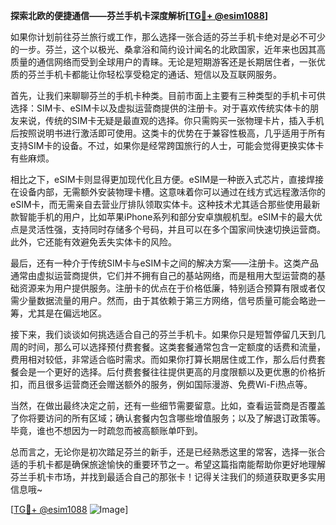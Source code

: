 **探索北欧的便捷通信——芬兰手机卡深度解析[[TG💪+ @esim1088](https://t.me/s/esim1088)]**

如果你计划前往芬兰旅行或工作，那么选择一张合适的芬兰手机卡绝对是必不可少的一步。芬兰，这个以极光、桑拿浴和简约设计闻名的北欧国家，近年来也因其高质量的通信网络而受到全球用户的青睐。无论是短期游客还是长期居住者，一张优质的芬兰手机卡都能让你轻松享受稳定的通话、短信以及互联网服务。

首先，让我们来聊聊芬兰的手机卡种类。目前市面上主要有三种类型的手机卡可供选择：SIM卡、eSIM卡以及虚拟运营商提供的注册卡。对于喜欢传统实体卡的朋友来说，传统的SIM卡无疑是最直观的选择。你只需购买一张物理卡片，插入手机后按照说明书进行激活即可使用。这类卡的优势在于兼容性极高，几乎适用于所有支持SIM卡的设备。不过，如果你是经常跨国旅行的人士，可能会觉得更换实体卡有些麻烦。

相比之下，eSIM卡则显得更加现代化且方便。eSIM是一种嵌入式芯片，直接焊接在设备内部，无需额外安装物理卡槽。这意味着你可以通过在线方式远程激活你的eSIM卡，而无需亲自去营业厅排队领取实体卡。这种技术尤其适合那些使用最新款智能手机的用户，比如苹果iPhone系列和部分安卓旗舰机型。eSIM卡的最大优点是灵活性强，支持同时存储多个号码，并且可以在多个国家间快速切换运营商。此外，它还能有效避免丢失实体卡的风险。

最后，还有一种介于传统SIM卡与eSIM卡之间的解决方案——注册卡。这类产品通常由虚拟运营商提供，它们并不拥有自己的基站网络，而是租用大型运营商的基础资源来为用户提供服务。注册卡的优点在于价格低廉，特别适合预算有限或者仅需少量数据流量的用户。然而，由于其依赖于第三方网络，信号质量可能会略逊一筹，尤其是在偏远地区。

接下来，我们谈谈如何挑选适合自己的芬兰手机卡。如果你只是短暂停留几天到几周的时间，那么可以选择预付费套餐。这类套餐通常包含一定额度的话费和流量，费用相对较低，非常适合临时需求。而如果你打算长期居住或工作，那么后付费套餐会是一个更好的选择。后付费套餐往往提供更高的月度限额以及更优惠的价格折扣，而且很多运营商还会赠送额外的服务，例如国际漫游、免费Wi-Fi热点等。

当然，在做出最终决定之前，还有一些细节需要留意。比如，查看运营商是否覆盖了你将要访问的所有区域；确认套餐内包含哪些增值服务；以及了解退订政策等。毕竟，谁也不想因为一时疏忽而被高额账单吓到。

总而言之，无论你是初次踏足芬兰的新手，还是已经熟悉这里的常客，选择一张合适的手机卡都是确保旅途愉快的重要环节之一。希望这篇指南能帮助你更好地理解芬兰手机卡市场，并找到最适合自己的那张卡！记得关注我们的频道获取更多实用信息哦~

[[TG💪+ @esim1088](https://t.me/s/esim1088) ![Image](https://i.postimg.cc/4NQfJmqS/Snipaste-2025-05-13-00-14-12.png)]